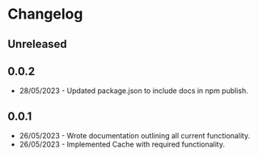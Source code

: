 # Changelog

## Unreleased

## 0.0.2

- 28/05/2023 - Updated package.json to include docs in npm publish.

## 0.0.1

- 26/05/2023 - Wrote documentation outlining all current functionality.
- 26/05/2023 - Implemented Cache with required functionality.
